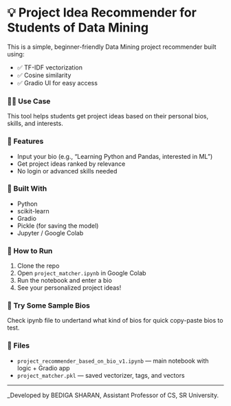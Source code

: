 # 💡 Project Idea Recommender for Students of Data Mining

This is a simple, beginner-friendly Data Mining project recommender built using:
- ✅ TF-IDF vectorization
- ✅ Cosine similarity
- ✅ Gradio UI for easy access

### 👨‍🏫 Use Case
This tool helps students get project ideas based on their personal bios, skills, and interests.

### 🎯 Features
- Input your bio (e.g., “Learning Python and Pandas, interested in ML”)
- Get project ideas ranked by relevance
- No login or advanced skills needed

### 🧠 Built With
- Python
- scikit-learn
- Gradio
- Pickle (for saving the model)
- Jupyter / Google Colab

### 🚀 How to Run
1. Clone the repo
2. Open `project_matcher.ipynb` in Google Colab
3. Run the notebook and enter a bio
4. See your personalized project ideas!

### 🤖 Try Some Sample Bios
Check ipynb file to undertand what kind of bios for quick copy-paste bios to test.

### 📁 Files
- `project_recommender_based_on_bio_v1.ipynb` — main notebook with logic + Gradio app
- `project_matcher.pkl` — saved vectorizer, tags, and vectors

---

_Developed by BEDIGA SHARAN, Assistant Professor of CS, SR University.
